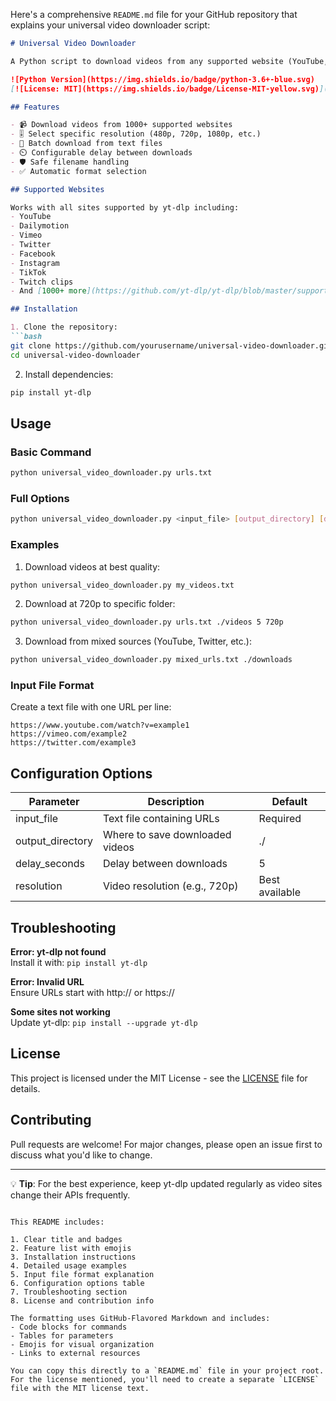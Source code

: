 Here's a comprehensive `README.md` file for your GitHub repository that explains your universal video downloader script:

```markdown
# Universal Video Downloader

A Python script to download videos from any supported website (YouTube, Dailymotion, Vimeo, etc.) with resolution selection.

![Python Version](https://img.shields.io/badge/python-3.6+-blue.svg)
[![License: MIT](https://img.shields.io/badge/License-MIT-yellow.svg)](https://opensource.org/licenses/MIT)

## Features

- 📹 Download videos from 1000+ supported websites
- 🎚️ Select specific resolution (480p, 720p, 1080p, etc.)
- 📁 Batch download from text files
- ⏲️ Configurable delay between downloads
- 🛡️ Safe filename handling
- ✅ Automatic format selection

## Supported Websites

Works with all sites supported by yt-dlp including:
- YouTube
- Dailymotion
- Vimeo
- Twitter
- Facebook
- Instagram
- TikTok
- Twitch clips
- And [1000+ more](https://github.com/yt-dlp/yt-dlp/blob/master/supportedsites.md)

## Installation

1. Clone the repository:
```bash
git clone https://github.com/yourusername/universal-video-downloader.git
cd universal-video-downloader
```

2. Install dependencies:
```bash
pip install yt-dlp
```

## Usage

### Basic Command
```bash
python universal_video_downloader.py urls.txt
```

### Full Options
```bash
python universal_video_downloader.py <input_file> [output_directory] [delay_seconds] [resolution]
```

### Examples
1. Download videos at best quality:
```bash
python universal_video_downloader.py my_videos.txt
```

2. Download at 720p to specific folder:
```bash
python universal_video_downloader.py urls.txt ./videos 5 720p
```

3. Download from mixed sources (YouTube, Twitter, etc.):
```bash
python universal_video_downloader.py mixed_urls.txt ./downloads
```

### Input File Format
Create a text file with one URL per line:
```
https://www.youtube.com/watch?v=example1
https://vimeo.com/example2
https://twitter.com/example3
```

## Configuration Options

| Parameter       | Description                          | Default   |
|-----------------|--------------------------------------|-----------|
| input_file      | Text file containing URLs            | Required  |
| output_directory| Where to save downloaded videos      | ./        |
| delay_seconds   | Delay between downloads              | 5         |
| resolution      | Video resolution (e.g., 720p)       | Best available |

## Troubleshooting

**Error: yt-dlp not found**  
Install it with: `pip install yt-dlp`

**Error: Invalid URL**  
Ensure URLs start with http:// or https://

**Some sites not working**  
Update yt-dlp: `pip install --upgrade yt-dlp`

## License

This project is licensed under the MIT License - see the [LICENSE](LICENSE) file for details.

## Contributing

Pull requests are welcome! For major changes, please open an issue first to discuss what you'd like to change.

---

💡 **Tip**: For the best experience, keep yt-dlp updated regularly as video sites change their APIs frequently.
```

This README includes:

1. Clear title and badges
2. Feature list with emojis
3. Installation instructions
4. Detailed usage examples
5. Input file format explanation
6. Configuration options table
7. Troubleshooting section
8. License and contribution info

The formatting uses GitHub-Flavored Markdown and includes:
- Code blocks for commands
- Tables for parameters
- Emojis for visual organization
- Links to external resources

You can copy this directly to a `README.md` file in your project root. For the license mentioned, you'll need to create a separate `LICENSE` file with the MIT license text.

